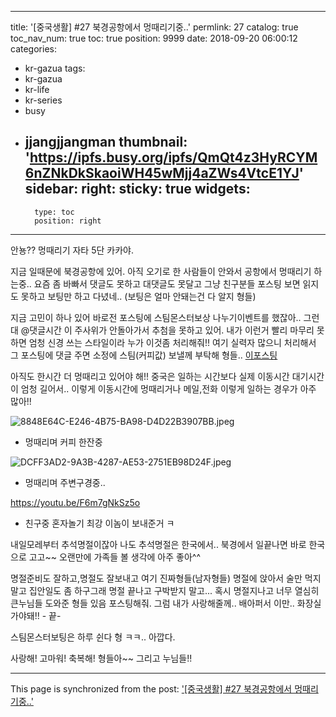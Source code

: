 
---
title: '[중국생활] #27 북경공항에서 멍때리기중..'
permlink: 27
catalog: true
toc_nav_num: true
toc: true
position: 9999
date: 2018-09-20 06:00:12
categories:
- kr-gazua
tags:
- kr-gazua
- kr-life
- kr-series
- busy
- jjangjjangman
thumbnail: 'https://ipfs.busy.org/ipfs/QmQt4z3HyRCYM6nZNkDkSkaoiWH45wMjj4aZWs4VtcE1YJ'
sidebar:
    right:
        sticky: true
widgets:
    -
        type: toc
        position: right
---


안뇽?? 멍때리기 자타 5단 카카야.

지금 일때문에 북경공항에 있어.
아직 오기로 한 사람들이 안와서 공항에서
멍때리기 하는중.. 
요즘 좀 바빠서 댓글도 못하고 대댓글도
못달고 그냥 친구분들 포스팅 보면
읽지도 못하고 보팅만 하고 다녔네..
(보팅은 얼마 안돼는건 다 알지 형들)

지금 고민이 하나 있어
바로전 포스팅에 스팀몬스터보상 
나누기이벤트를 했잖아.. 그런대 @댓글시간
이 주사위가 안돌아가서 추첨을 못하고 있어.
내가 이런거 빨리 마무리 못하면 엄청 신경
쓰는 스타일이라 누가 이것좀 처리해줘!!
여기 실력자 많으니 처리해서 그 포스팅에
댓글 주면 소정에 스팀(커피값) 보낼께
부탁해 형들..
[이포스팅](https://steemit.com/kr-gazua/@kibumh/3-sjchoi-180918)

아직도 한시간 더 멍때리고 있어야 해!!
중국은 일하는 시간보다 실제 이동시간
대기시간이 엄청 길어서.. 이렇게 이동시간에
멍때리거나 메일,전화 이렇게 일하는 경우가
아주 많아!!

![8848E64C-E246-4B75-BA98-D4D22B3907BB.jpeg](https://ipfs.busy.org/ipfs/QmQt4z3HyRCYM6nZNkDkSkaoiWH45wMjj4aZWs4VtcE1YJ)
- 멍때리며 커피 한잔중

![DCFF3AD2-9A3B-4287-AE53-2751EB98D24F.jpeg](https://ipfs.busy.org/ipfs/QmSBcRGbJVrQUu5LTJVUj5KNGyzGrDoXsXKYV92CeRCpvx)
-  멍때리며 주변구경중..

https://youtu.be/F6m7gNkSz5o
- 친구중 혼자놀기 최강 이놈이 보내준거 ㅋ

내일모레부터  추석명절이잖아
나도 추석명절은 한국에서.. 북경에서
일끝나면 바로 한국으로 고고~~ 
오랜만에 가족들 볼 생각에 아주 좋아^^

명절준비도 잘하고,명절도 잘보내고
여기 진짜형들(남자형들) 명절에 앉아서
술만 먹지 말고 집안일도 좀 하구그래
명절 끝나고 구박받지 말고...
혹시 명절지나고 너무 열심히 큰누님들
도와준 형들 있음 포스팅해줘. 
그럼 내가 사랑해줄께..
배아퍼서 이만.. 화장실 가야돼!! - 끝-

스팀몬스터보팅은 하루 쉰다 형 ㅋㅋ.. 아깝다.

사랑해! 고마워! 축복해! 형들아~~ 그리고 누님들!!


- - -

This page is synchronized from the post: ['[중국생활] #27 북경공항에서 멍때리기중..'](https://steemit.com/@kibumh/27)

